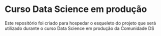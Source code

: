 # Curso Data Science em produção
Este repositório foi criado para hospedar o esqueleto do projeto que será utilizado durante o curso Data Science em produção da Comunidade DS
